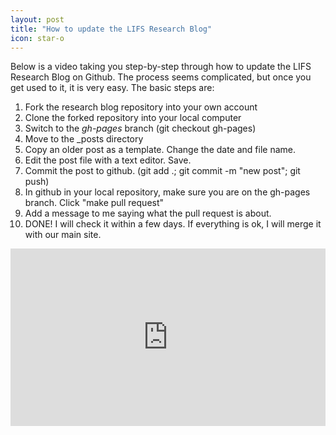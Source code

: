 ```yaml
---
layout: post
title: "How to update the LIFS Research Blog"
icon: star-o
---
```


Below is a video taking you step-by-step through how to update the LIFS Research Blog on Github.
The process seems complicated, but once you get used to it, it is very easy. The basic steps are:

1. Fork the research blog repository into your own account
2. Clone the forked repository into your local computer
3. Switch to the *gh-pages* branch (git checkout gh-pages)
4. Move to the _posts directory
5. Copy an older post as a template. Change the date and file name.
6. Edit the post file with a text editor. Save.
7. Commit the post to github. (git add .; git commit -m "new post"; git push)
8. In github in your local repository, make sure you are on the gh-pages branch. Click "make pull request"
9. Add a message to me saying what the pull request is about.
10. DONE! I will check it within a few days. If everything is ok, I will merge it with our main site.

<style>.embed-container { position: relative; padding-bottom: 56.25%; height: 0; overflow: hidden; max-width: 100%; } .embed-container iframe, .embed-container object, .embed-container embed { position: absolute; top: 0; left: 0; width: 100%; height: 100%; }</style><div class='embed-container'><iframe src='https://www.youtube.com/embed/2OnTCQHG73I' frameborder='0' allowfullscreen></iframe></div>
